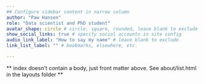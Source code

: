 ```yaml
---
## Configure sidebar content in narrow column
author: "Paw Hansen"
role: "Data scientist and PhD student"
avatar_shape: circle # circle, square, rounded, leave blank to exclude
show_social_links: true # specify social accounts in site config
audio_link_label: "How to say my name" # leave blank to exclude
link_list_label: "" # bookmarks, elsewhere, etc.

---
```


** index doesn't contain a body, just front matter above.
See about/list.html in the layouts folder **